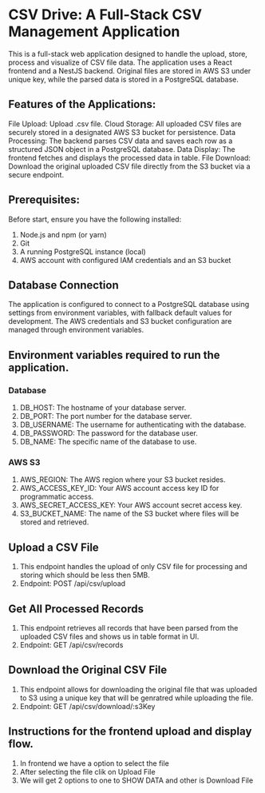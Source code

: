 
# CSV Drive: A Full-Stack CSV Management Application
This is a full-stack web application designed to handle the upload, store, process and visualize of CSV file data. The application uses a React frontend and a NestJS backend. Original files are stored in AWS S3 under unique key, while the parsed data is stored in a PostgreSQL database.


## Features of the Applications:

File Upload: Upload .csv file.
Cloud Storage: All uploaded CSV files are securely stored in a designated AWS S3 bucket for persistence.
Data Processing: The backend parses CSV data and saves each row as a structured JSON object in a PostgreSQL database.
Data Display: The frontend fetches and displays the processed data in table.
File Download: Download the original uploaded CSV file directly from the S3 bucket via a secure endpoint.


## Prerequisites: 
Before start, ensure you have the following installed:

1. Node.js and npm (or yarn)
2. Git
3. A running PostgreSQL instance (local)
4. AWS account with configured IAM credentials and an S3 bucket

## Database Connection
The application is configured to connect to a PostgreSQL database using settings from environment variables, with fallback default values for development.
The AWS credentials and S3 bucket configuration are managed through environment variables.

## Environment variables required to run the application.
### Database
1. DB_HOST: The hostname of your database server.
2. DB_PORT: The port number for the database server.
3. DB_USERNAME: The username for authenticating with the database.
4. DB_PASSWORD: The password for the database user.
5. DB_NAME: The specific name of the database to use.

### AWS S3
1. AWS_REGION: The AWS region where your S3 bucket resides.
2. AWS_ACCESS_KEY_ID: Your AWS account access key ID for programmatic access.
3. AWS_SECRET_ACCESS_KEY: Your AWS account secret access key.
4. S3_BUCKET_NAME: The name of the S3 bucket where files will be stored and retrieved.


## Upload a CSV File
1. This endpoint handles the upload of only CSV file for processing and storing which should be less then 5MB.
2. Endpoint: POST /api/csv/upload

## Get All Processed Records
1. This endpoint retrieves all records that have been parsed from the uploaded CSV files and shows us in table format in UI.
2. Endpoint: GET /api/csv/records

## Download the Original CSV File
1. This endpoint allows for downloading the original file that was uploaded to S3 using a unique key that will be genratred while uploading the file.
2. Endpoint: GET /api/csv/download/:s3Key

## Instructions for the frontend upload and display flow.

1. In frontend we have a option to select the file
2. After selecting the file clik on Upload File
3. We will get 2 options to one to SHOW DATA and other is Download File



